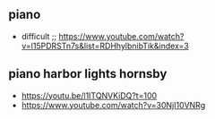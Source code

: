 ## piano

* difficult ;; https://www.youtube.com/watch?v=l15PDRSTn7s&list=RDHhylbnibTik&index=3

## piano harbor lights hornsby 
* https://youtu.be/l1ITQNVKiDQ?t=100
* https://www.youtube.com/watch?v=30NjI10VNRg

